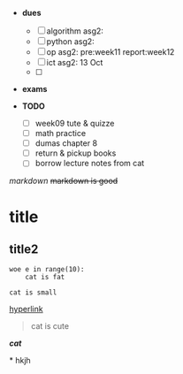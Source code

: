 - **dues**
    - [ ] algorithm asg2:
    - [ ] python asg2: 
    - [ ] op asg2: pre:week11 report:week12
    - [ ] ict asg2: 13 Oct
    - [ ] 
- **exams**

- **TODO**
    - [ ] week09 tute & quizze
    - [ ] math practice
    - [ ] dumas chapter 8
    - [ ] return & pickup books 
    - [ ] borrow lecture notes from cat

*markdown*
~~markdown is good~~
# title
## title2

```
woe e in range(10):
    cat is fat
```
```cat is small```

[hyperlink](http://www.google.com)

> cat is cute

**_cat_**

\* hkjh